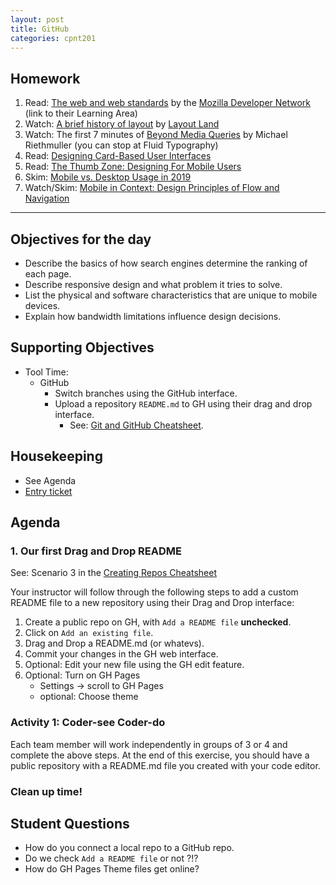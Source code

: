 ```yaml
---
layout: post
title: GitHub
categories: cpnt201
---
```


## Homework
1. Read: [The web and web standards](https://developer.mozilla.org/en-US/docs/Learn/Getting_started_with_the_web/The_web_and_web_standards) by the [Mozilla Developer Network](https://developer.mozilla.org/en-US/docs/Learn) (link to their Learning Area)
2. Watch: [A brief history of layout](https://youtu.be/E005mjqpZ9Y) by [Layout Land](https://www.youtube.com/c/LayoutLand/)
3. Watch: The first 7 minutes of [Beyond Media Queries](https://vimeo.com/235428198) by Michael Riethmuller (you can stop at Fluid Typography)
4. Read: [Designing Card-Based User Interfaces](https://www.smashingmagazine.com/2016/10/designing-card-based-user-interfaces/)
5. Read: [The Thumb Zone: Designing For Mobile Users](https://www.smashingmagazine.com/2016/09/the-thumb-zone-designing-for-mobile-users/)
6. Skim: [Mobile vs. Desktop Usage in 2019](https://www.perficient.com/insights/research-hub/mobile-vs-desktop-usage-study)
7. Watch/Skim: [Mobile in Context: Design Principles of Flow and Navigation](https://youtu.be/OZRczPw1BBw)

---

## Objectives for the day
- Describe the basics of how search engines determine the ranking of each page.
- Describe responsive design and what problem it tries to solve.
- List the physical and software characteristics that are unique to mobile devices.
- Explain how bandwidth limitations influence design decisions.

## Supporting Objectives
- Tool Time: 
  - GitHub
    - Switch branches using the GitHub interface.
    - Upload a repository `README.md` to GH using their drag and drop interface.
        - See: [Git and GitHub Cheatsheet]({{site.baseurl}}/cheatsheets/git-gh).

## Housekeeping
- See Agenda
- [Entry ticket](https://padlet.com/acidtone/hkv45nuaqz49ag22)

## Agenda
### 1. Our first Drag and Drop README
See: Scenario 3 in the [Creating Repos Cheatsheet]({{site.baseurl}}/cheatsheets/git-gh/creating-repos)

Your instructor will follow through the following steps to add a custom README file to a new repository using their Drag and Drop interface:
1. Create a public repo on GH, with `Add a README file` **unchecked**.
2. Click on `Add an existing file`.
3. Drag and Drop a README.md (or whatevs).
4. Commit your changes in the GH web interface.
5. Optional: Edit your new file using the GH edit feature.
6. Optional: Turn on GH Pages
    - Settings -> scroll to GH Pages
    - optional: Choose theme

### Activity 1: Coder-see Coder-do
Each team member will work independently in groups of 3 or 4 and complete the above steps. At the end of this exercise, you should have a public repository with a README.md file you created with your code editor.

### Clean up time!


## Student Questions
- How do you connect a local repo to a GitHub repo.
- Do we check `Add a README file` or not ?!?
- How do GH Pages Theme files get online?